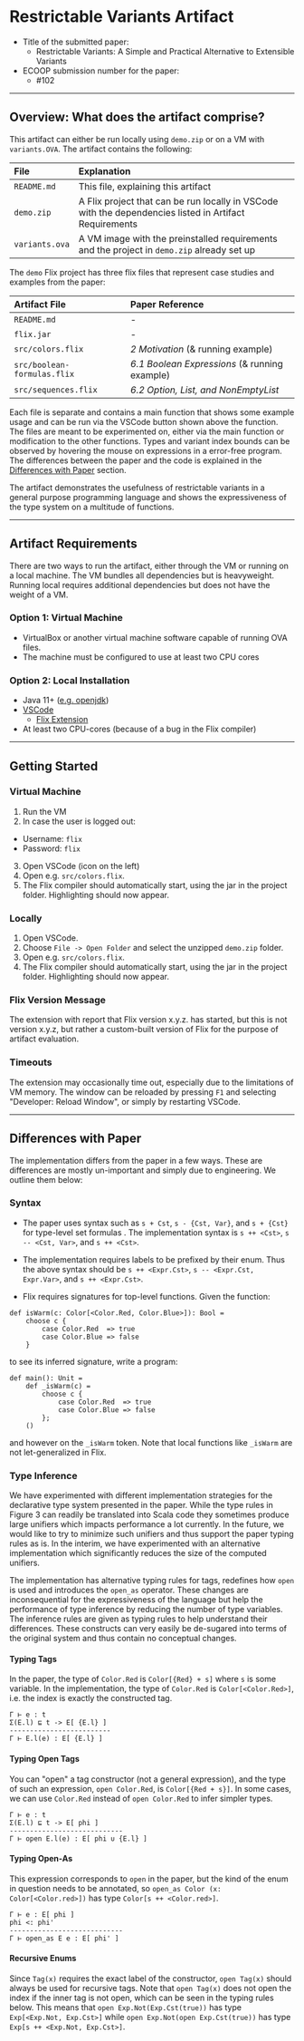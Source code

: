 # Restrictable Variants Artifact

- Title of the submitted paper:
  - Restrictable Variants: A Simple and Practical Alternative to Extensible
    Variants
- ECOOP submission number for the paper:
  - #102

--------------------------------------------------------------------------------

## Overview: What does the artifact comprise?

This artifact can either be run locally using `demo.zip` or on a VM with
`variants.OVA`. The artifact contains the following:

| File           | Explanation                                                                                              |
|:---------------|:---------------------------------------------------------------------------------------------------------|
| `README.md`    | This file, explaining this artifact                                                                      |
| `demo.zip`     | A Flix project that can be run locally in VSCode with the dependencies listed in Artifact Requirements   |
| `variants.ova` | A VM image with the preinstalled requirements and the project in `demo.zip` already set up               |

The `demo` Flix project has three flix files that represent case studies and
examples from the paper:

| Artifact File               | Paper Reference                               |
|:----------------------------|:----------------------------------------------|
| `README.md`                 | -                                             |
| `flix.jar`                  | -                                             |
| `src/colors.flix`           | _2 Motivation_ (& running example)            |
| `src/boolean-formulas.flix` | _6.1 Boolean Expressions_ (& running example) |
| `src/sequences.flix`        | _6.2 Option, List, and NonEmptyList_          |

Each file is separate and contains a main function that shows some example usage
and can be run via the VSCode button shown above the function. The files are
meant to be experimented on, either via the main function or modification to the
other functions. Types and variant index bounds can be observed by hovering the
mouse on expressions in a error-free program. The differences between the paper
and the code is explained in the
[Differences with Paper](#differences-with-paper) section.

The artifact demonstrates the usefulness of restrictable variants in a general
purpose programming language and shows the expressiveness of the type system on
a multitude of functions.

--------------------------------------------------------------------------------

## Artifact Requirements

There are two ways to run the artifact,
either through the VM or running on a local machine.
The VM bundles all dependencies but is heavyweight.
Running local requires additional dependencies but does not have the weight of a VM.


### Option 1: Virtual Machine

- VirtualBox or another virtual machine software capable of running OVA files.
- The machine must be configured to use at least two CPU cores

### Option 2: Local Installation
- Java 11+ ([e.g. openjdk](https://jdk.java.net/java-se-ri/11))
- [VSCode](https://code.visualstudio.com/download)
  - [Flix Extension](https://marketplace.visualstudio.com/items?itemName=flix.flix)
- At least two CPU-cores (because of a bug in the Flix compiler)

--------------------------------------------------------------------------------

## Getting Started

### Virtual Machine
1. Run the VM
2. In case the user is logged out:
  - Username: `flix`
  - Password: `flix`
3. Open VSCode (icon on the left)
4. Open e.g. `src/colors.flix`.
5. The Flix compiler should automatically start, using the jar in the project
   folder. Highlighting should now appear.

### Locally
1. Open VSCode.
2. Choose `File -> Open Folder` and select the unzipped `demo.zip` folder.
3. Open e.g. `src/colors.flix`.
4. The Flix compiler should automatically start, using the jar in the project
   folder. Highlighting should now appear.

### Flix Version Message
The extension with report that Flix version x.y.z. has started, but
this is not version x.y.z, but rather a custom-built version of Flix for the
purpose of artifact evaluation.

### Timeouts
The extension may occasionally time out, especially due to the limitations of VM memory.
The window can be reloaded by pressing `F1` and selecting "Developer: Reload Window",
or simply by restarting VSCode.


--------------------------------------------------------------------------------

## Differences with Paper

The implementation differs from the paper in a few ways. These are differences
are mostly un-important and simply due to engineering. We outline them below:

### Syntax

- The paper uses syntax such as `s + Cst`, `s - {Cst, Var}`, and `s + {Cst}` for
  type-level set formulas . The implementation syntax is
  `s ++ <Cst>`, `s -- <Cst, Var>`, and `s ++ <Cst>`.

- The implementation requires labels to be prefixed by their enum. Thus the
  above syntax should be `s ++ <Expr.Cst>`, `s -- <Expr.Cst, Expr.Var>`, and
  `s ++ <Expr.Cst>`.

- Flix requires signatures for top-level functions. Given the function:

```flix
def isWarm(c: Color[<Color.Red, Color.Blue>]): Bool = 
    choose c {
        case Color.Red  => true 
        case Color.Blue => false
    }
```

to see its inferred signature, write a program:

```flix
def main(): Unit = 
    def _isWarm(c) = 
        choose c {
            case Color.Red  => true 
            case Color.Blue => false
        };
    ()
```

and however on the `_isWarm` token. Note that local functions like `_isWarm` are
not let-generalized in Flix.

### Type Inference

We have experimented with different implementation strategies for the
declarative type system presented in the paper. While the type rules in Figure 3
can readily be translated into Scala code they sometimes produce large unifiers
which impacts performance a lot currently. In the future, we would like to try
to minimize such unifiers and thus support the paper typing rules as is. In the
interim, we have experimented with an alternative implementation which
significantly reduces the size of the computed unifiers.

The implementation has alternative typing rules for tags, redefines how `open`
is used and introduces the `open_as` operator. These changes are inconsequential
for the expressiveness of the language but help the performance of type
inference by reducing the number of type variables. The inference rules are
given as typing rules to help understand their differences. These constructs can
very easily be de-sugared into terms of the original system and thus contain no
conceptual changes.

#### Typing Tags
In the paper, the type of `Color.Red` is `Color[{Red} + s]` where `s` is some
variable. In the implementation, the type of `Color.Red` is
`Color[<Color.Red>]`, i.e. the index is exactly the constructed tag.

```
Γ ⊢ e : t
Σ(E.l) ⊑ t -> E[ {E.l} ]
-------------------------
Γ ⊢ E.l(e) : E[ {E.l} ]
```

#### Typing Open Tags
You can "open" a tag constructor (not a general expression), and the type of
such an expression, `open Color.Red`, is `Color[{Red + s}]`. In some cases, we
can use `Color.Red` instead of `open Color.Red` to infer simpler types.

```
Γ ⊢ e : t
Σ(E.l) ⊑ t -> E[ phi ]
----------------------------
Γ ⊢ open E.l(e) : E[ phi ∪ {E.l} ]
```

#### Typing Open-As
This expression corresponds to `open` in the paper, but the kind of the enum in
question needs to be annotated, so `open_as Color (x: Color[<Color.red>])` has
type `Color[s ++ <Color.red>]`.

```
Γ ⊢ e : E[ phi ]
phi <: phi'
----------------------------
Γ ⊢ open_as E e : E[ phi' ]
```

#### Recursive Enums
Since `Tag(x)` requires the exact label of the constructor, `open Tag(x)` should
always be used for recursive tags. Note that `open Tag(x)` does not open the
index if the inner tag is not open, which can be seen in the typing rules below.
This means that `open Exp.Not(Exp.Cst(true))` has type `Exp[<Exp.Not, Exp.Cst>]`
while `open Exp.Not(open Exp.Cst(true))` has type `Exp[s ++ <Exp.Not, Exp.Cst>]`.
